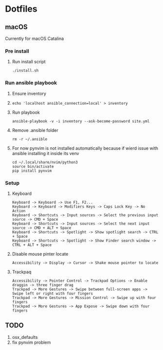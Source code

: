 # Dotfiles

## macOS
Currently for macOS Catalina

### Pre install

1. Run install script
   ```console
   ./install.sh
   ```

### Run ansible playbook

1. Ensure inventory
1. ```console
   echo 'localhost ansible_connection=local' > inventory
   ```
1. Run playbook
   ```console
   ansible-playbook -v -i inventory --ask-become-password site.yml
   ```
1. Remove .ansible folder
   ```console
   rm -r ~/.ansible
   ```
1. For now pynvim is not installed automatically because if wierd issue with ansible installing it inside its venv
   ```console
   cd ~/.local/share/nvim/python3
   source bin/activate
   pip install pynvim
   ```

### Setup
1. Keyboard
   ```
   Keyboard -> Keyboard -> Use F1, F2...
   Keyboard -> Keyboard -> Modifiers Keys -> Caps Lock Key -> No Action
   Keyboard -> Shortcuts -> Input sources -> Select the previous input source -> CMD + Space
   Keyboard -> Shortcuts -> Input sources -> Select the next input source -> CMD + ALT + Space
   Keyboard -> Shortcuts -> Spotlight -> Show spotlight search -> CTRL + Space
   Keyboard -> Shortcuts -> Spotlight -> Show Finder search window -> CTRL + ALT + Space
   ```
1. Disable mouse pinter locate
   ```
   Accessibility -> Display -> Cursor -> Shake mouse pointer to locate
   ```
1. Trackpaq
   ```
   Accessibility -> Pointer Control -> Trackpad Options -> Enable draggin -> three finger drag
   Trackpad -> More Gestures -> Swipe between full-screen apps -> Swipe left or right with four fingers
   Trackpad -> More Gestures -> Mission Control -> Swipe up with four fingers
   Trackpad -> More Gestures -> App Expose -> Swipe down with four fingers
   ```


## TODO
1. osx_defaults
1. fix pynvim problem
